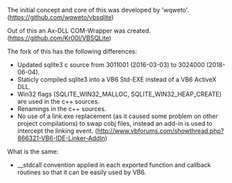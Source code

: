 The initial concept and core of this was developed by 'wqweto'. (https://github.com/wqweto/vbsqlite)

Out of this an Ax-DLL COM-Wrapper was created. (https://github.com/Kr00l/VBSQLite)

The fork of this has the following differences:
- Updated sqlite3 c source from 3011001 (2016-03-03) to 3024000 (2018-06-04).
- Staticly compiled sqlite3 into a VB6 Std-EXE instead of a VB6 ActiveX DLL.
- Win32 flags (SQLITE_WIN32_MALLOC, SQLITE_WIN32_HEAP_CREATE) are used in the c++ sources.
- Renamings in the c++ sources.
- No use of a link.exe replacement (as it caused some problem on other project compilations) to swap cobj files, instead an add-in is used to intercept the linking event. (http://www.vbforums.com/showthread.php?866321-VB6-IDE-Linker-AddIn)

What is the same:
- __stdcall convention applied in each exported function and callback routines so that it can be easily used by VB6.
